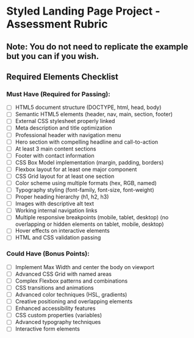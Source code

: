 # Styled Landing Page Project - Assessment Rubric

## Note: You do not need to replicate the example but you can if you wish.

## **Required Elements Checklist**

### **Must Have (Required for Passing):**

- [ ] HTML5 document structure (DOCTYPE, html, head, body)
- [ ] Semantic HTML5 elements (header, nav, main, section, footer)
- [ ] External CSS stylesheet properly linked
- [ ] Meta description and title optimization
- [ ] Professional header with navigation menu
- [ ] Hero section with compelling headline and call-to-action
- [ ] At least 3 main content sections
- [ ] Footer with contact information
- [ ] CSS Box Model implementation (margin, padding, borders)
- [ ] Flexbox layout for at least one major component
- [ ] CSS Grid layout for at least one section
- [ ] Color scheme using multiple formats (hex, RGB, named)
- [ ] Typography styling (font-family, font-size, font-weight)
- [ ] Proper heading hierarchy (h1, h2, h3)
- [ ] Images with descriptive alt text
- [ ] Working internal navigation links
- [ ] Multiple responsive breakpoints (mobile, tablet, desktop) (no overlapping or hidden elements on tablet, mobile, desktop)
- [ ] Hover effects on interactive elements
- [ ] HTML and CSS validation passing

### **Could Have (Bonus Points):**

- [ ] Implement Max Width and center the body on viewport
- [ ] Advanced CSS Grid with named areas
- [ ] Complex Flexbox patterns and combinations
- [ ] CSS transitions and animations
- [ ] Advanced color techniques (HSL, gradients)
- [ ] Creative positioning and overlapping elements
- [ ] Enhanced accessibility features
- [ ] CSS custom properties (variables)
- [ ] Advanced typography techniques
- [ ] Interactive form elements
